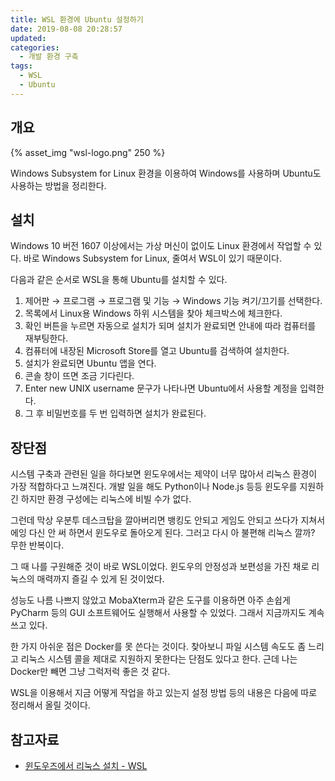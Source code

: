 ```yaml
---
title: WSL 환경에 Ubuntu 설정하기
date: 2019-08-08 20:28:57
updated:
categories:
  - 개발 환경 구축
tags:
  - WSL
  - Ubuntu
---
```


## 개요

{% asset_img "wsl-logo.png" 250 %}

Windows Subsystem for Linux 환경을 이용하여 Windows를 사용하며 Ubuntu도 사용하는 방법을 정리한다.

<!-- more -->

## 설치

Windows 10 버전 1607 이상에서는 가상 머신이 없이도 Linux 환경에서 작업할 수 있다.
바로 Windows Subsystem for Linux, 줄여서 WSL이 있기 때문이다.

다음과 같은 순서로 WSL을 통해 Ubuntu를 설치할 수 있다.

1. 제어판 → 프로그램 → 프로그램 및 기능 → Windows 기능 켜기/끄기를 선택한다.
1. 목록에서 Linux용 Windows 하위 시스템을 찾아 체크박스에 체크한다.
1. 확인 버튼을 누르면 자동으로 설치가 되며 설치가 완료되면 안내에 따라 컴퓨터를 재부팅한다.
1. 컴퓨터에 내장된 Microsoft Store를 열고 Ubuntu를 검색하여 설치한다.
1. 설치가 완료되면 Ubuntu 앱을 연다.
1. 콘솔 창이 뜨면 조금 기다린다.
1. Enter new UNIX username 문구가 나타나면 Ubuntu에서 사용할 계정을 입력한다.
1. 그 후 비밀번호를 두 번 입력하면 설치가 완료된다.

## 장단점

시스템 구축과 관련된 일을 하다보면 윈도우에서는 제약이 너무 많아서 리눅스 환경이 가장 적합하다고 느껴진다.
개발 일을 해도 Python이나 Node.js 등등 윈도우를 지원하긴 하지만 환경 구성에는 리눅스에 비빌 수가 없다.

그런데 막상 우분투 데스크탑을 깔아버리면 뱅킹도 안되고 게임도 안되고 쓰다가 지쳐서 에잉 다신 안 써 하면서 윈도우로 돌아오게 된다.
그러고 다시 아 불편해 리눅스 깔까? 무한 반복이다.

그 때 나를 구원해준 것이 바로 WSL이었다.
윈도우의 안정성과 보편성을 가진 채로 리눅스의 매력까지 즐길 수 있게 된 것이었다.

성능도 나름 나쁘지 않았고 MobaXterm과 같은 도구를 이용하면 아주 손쉽게 PyCharm 등의 GUI 소프트웨어도 실행해서 사용할 수 있었다.
그래서 지금까지도 계속 쓰고 있다.

한 가지 아쉬운 점은 Docker를 못 쓴다는 것이다.
찾아보니 파일 시스템 속도도 좀 느리고 리눅스 시스템 콜을 제대로 지원하지 못한다는 단점도 있다고 한다.
근데 나는 Docker만 빼면 그냥 그럭저럭 좋은 것 같다.

WSL을 이용해서 지금 어떻게 작업을 하고 있는지
설정 방법 등의 내용은 다음에 따로 정리해서 올릴 것이다.

## 참고자료

- [윈도우즈에서 리눅스 설치 - WSL](https://webdir.tistory.com/541)
